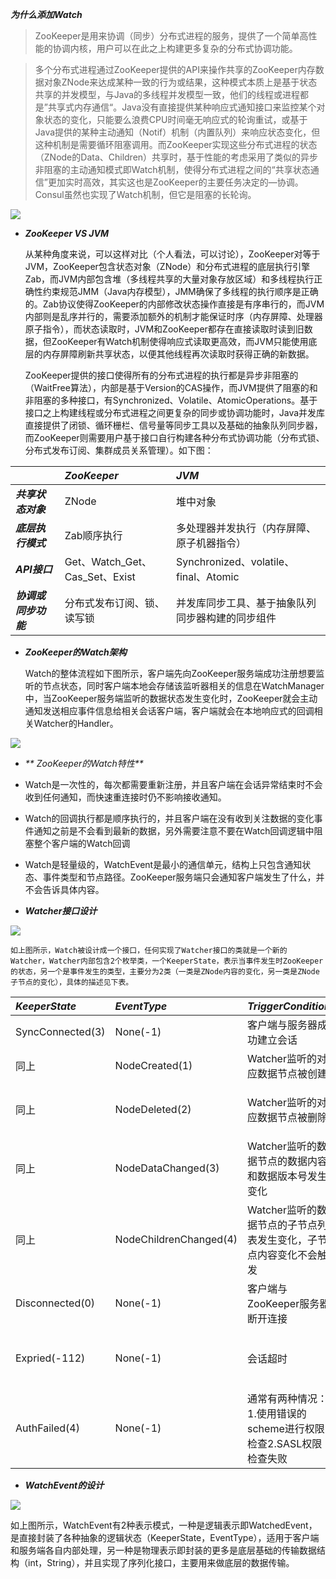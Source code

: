 _**为什么添加Watch**_

> ZooKeeper是用来协调（同步）分布式进程的服务，提供了一个简单高性能的协调内核，用户可以在此之上构建更多复杂的分布式协调功能。

> 多个分布式进程通过ZooKeeper提供的API来操作共享的ZooKeeper内存数据对象ZNode来达成某种一致的行为或结果，这种模式本质上是基于状态共享的并发模型，与Java的多线程并发模型一致，他们的线程或进程都是”共享式内存通信“。Java没有直接提供某种响应式通知接口来监控某个对象状态的变化，只能要么浪费CPU时间毫无响应式的轮询重试，或基于Java提供的某种主动通知（Notif）机制（内置队列）来响应状态变化，但这种机制是需要循环阻塞调用。而ZooKeeper实现这些分布式进程的状态（ZNode的Data、Children）共享时，基于性能的考虑采用了类似的异步非阻塞的主动通知模式即Watch机制，使得分布式进程之间的“共享状态通信”更加实时高效，其实这也是ZooKeeper的主要任务决定的—协调。Consul虽然也实现了Watch机制，但它是阻塞的长轮询。

![](http://dl2.iteye.com/upload/attachment/0121/5326/0983521a-6b2c-3bca-b195-840e844be2ab.png)

* _**ZooKeeper VS JVM**_

  从某种角度来说，可以这样对比（个人看法，可以讨论），ZooKeeper对等于JVM，ZooKeeper包含状态对象（ZNode）和分布式进程的底层执行引擎Zab，而JVM内部包含堆（多线程共享的大量对象存放区域）和多线程执行正确性约束规范JMM（Java内存模型），JMM确保了多线程的执行顺序是正确的。Zab协议使得ZooKeeper的内部修改状态操作直接是有序串行的，而JVM内部则是乱序并行的，需要添加额外的机制才能保证时序（内存屏障、处理器原子指令），而状态读取时，JVM和ZooKeeper都存在直接读取时读到旧数据，但ZooKeeper有Watch机制使得响应式读取更高效，而JVM只能使用底层的内存屏障刷新共享状态，以便其他线程再次读取时获得正确的新数据。

  ZooKeeper提供的接口使得所有的分布式进程的执行都是异步非阻塞的（WaitFree算法），内部是基于Version的CAS操作，而JVM提供了阻塞的和非阻塞的多种接口，有Synchronized、Volatile、AtomicOperations。基于接口之上构建线程或分布式进程之间更复杂的同步或协调功能时，Java并发库直接提供了闭锁、循环栅栏、信号量等同步工具以及基础的抽象队列同步器，而ZooKeeper则需要用户基于接口自行构建各种分布式协调功能（分布式锁、分布式发布订阅、集群成员关系管理）。如下图：

|  | _**ZooKeeper**_ | _**JVM**_ |
| :--- | :--- | :--- |
| _**共享状态对象**_ | ZNode | 堆中对象 |
| _**底层执行模式**_ | Zab顺序执行 | 多处理器并发执行（内存屏障、原子机器指令） |
| _**API接口**_ | Get、Watch\_Get、Cas\_Set、Exist | Synchronized、volatile、final、Atomic |
| _**协调或同步功能**_ | 分布式发布订阅、锁、读写锁 | 并发库同步工具、基于抽象队列同步器构建的同步组件 |

* _**ZooKeeper的Watch架构**_

  Watch的整体流程如下图所示，客户端先向ZooKeeper服务端成功注册想要监听的节点状态，同时客户端本地会存储该监听器相关的信息在WatchManager中，当ZooKeeper服务端监听的数据状态发生变化时，ZooKeeper就会主动通知发送相应事件信息给相关会话客户端，客户端就会在本地响应式的回调相关Watcher的Handler。

![](http://dl2.iteye.com/upload/attachment/0121/5399/90a468b0-870e-3c1a-af6d-43a164b13aa7.png)

* _** ZooKeeper的Watch特性**_

* Watch是一次性的，每次都需要重新注册，并且客户端在会话异常结束时不会收到任何通知，而快速重连接时仍不影响接收通知。

* Watch的回调执行都是顺序执行的，并且客户端在没有收到关注数据的变化事件通知之前是不会看到最新的数据，另外需要注意不要在Watch回调逻辑中阻塞整个客户端的Watch回调
* Watch是轻量级的，WatchEvent是最小的通信单元，结构上只包含通知状态、事件类型和节点路径。ZooKeeper服务端只会通知客户端发生了什么，并不会告诉具体内容。

* _**Watcher接口设计**_

![](http://dl2.iteye.com/upload/attachment/0121/5405/a5939643-5918-36c0-9765-cb008d47ae1b.jpg)

```
如上图所示，Watch被设计成一个接口，任何实现了Watcher接口的类就是一个新的Watcher，Watcher内部包含2个枚举类，一个KeeperState，表示当事件发生时ZooKeeper的状态，另一个是事件发生的类型，主要分为2类（一类是ZNode内容的变化，另一类是ZNode子节点的变化），具体的描述见下表。
```

| _**KeeperState**_ | _**EventType**_ | _**TriggerCondition**_ | _**EnableCalls**_ | _**Desc**_ |
| :--- | :--- | :--- | :--- | :--- |
| SyncConnected\(3\) | None\(-1\) | 客户端与服务器成功建立会话 |  | 此时客户端与服务器处于连接状态 |
| 同上 | NodeCreated\(1\) | Watcher监听的对应数据节点被创建 | Exists | 同上 |
| 同上 | NodeDeleted\(2\) | Watcher监听的对应数据节点被删除 | Exists, GetData, and GetChildren | 同上 |
| 同上 | NodeDataChanged\(3\) | Watcher监听的数据节点的数据内容和数据版本号发生变化 | Exists and GetData | 同上 |
| 同上 | NodeChildrenChanged\(4\) | Watcher监听的数据节点的子节点列表发生变化，子节点内容变化不会触发 | GetChildren | 同上 |
| Disconnected\(0\) | None\(-1\) | 客户端与ZooKeeper服务器断开连接 |  | 此时客户端与服务器处于断开连接的状态 |
| Expried\(-112\) | None\(-1\) | 会话超时 |  | 此时客户端会话失效，通常同时也会收到SessionExpiredException异常 |
| AuthFailed\(4\) | None\(-1\) | 通常有两种情况：1.使用错误的scheme进行权限检查2.SASL权限检查失败 |  | 收到AuthFailedException异常 |

* _**WatchEvent的设计**_

![](http://dl2.iteye.com/upload/attachment/0121/5409/72c8a1e5-e665-3106-b40f-d097e5b18914.png)

如上图所示，WatchEvent有2种表示模式，一种是逻辑表示即WatchedEvent，是直接封装了各种抽象的逻辑状态（KeeperState，EventType），适用于客户端和服务端各自内部处理，另一种是物理表示即封装的更多是底层基础的传输数据结构（int，String），并且实现了序列化接口，主要用来做底层的数据传输。





